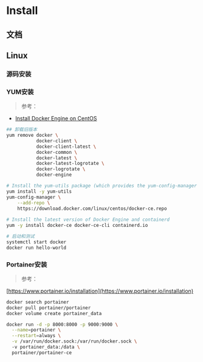 # Install

## 文档

## Linux

### 源码安装

### YUM安装

> 参考：

- [Install Docker Engine on CentOS](https://docs.docker.com/engine/install/centos/)

```sh
## 卸载旧版本
yum remove docker \
           docker-client \
           docker-client-latest \
           docker-common \
           docker-latest \
           docker-latest-logrotate \
           docker-logrotate \
           docker-engine

# Install the yum-utils package (which provides the yum-config-manager utility) and set up the stable repository.
yum install -y yum-utils
yum-config-manager \
    --add-repo \
    https://download.docker.com/linux/centos/docker-ce.repo 
          
# Install the latest version of Docker Engine and containerd
yum -y install docker-ce docker-ce-cli containerd.io

# 启动和测试
systemctl start docker
docker run hello-world
```

### Portainer安装

> 参考：

[https://www.portainer.io/installation](https://www.portainer.io/installation)

```sh
docker search portainer
docker pull portainer/portainer
docker volume create portainer_data

docker run -d -p 8000:8000 -p 9000:9000 \
  --name=portainer \
  --restart=always \
  -v /var/run/docker.sock:/var/run/docker.sock \ 
  -v portainer_data:/data \
  portainer/portainer-ce
```
